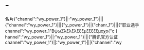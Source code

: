 # -
名片{"channel":"wy_power_1"}||:"wy_power_1"}|||{"channel":"wy_power_1"}|||{"y_power_1"}||{"chanr_1"}|||{"职业选手channel":"wy_power_1"ΒψωΖλξλξλξξξμξξξξξμοχο{"c丨hannel":"wy_power_1"}||:"wy_power_1"}|||{"腾讯官方认证channel":"wy_power_1"}||:"wy_power_1"}|||{"channel":"wy
